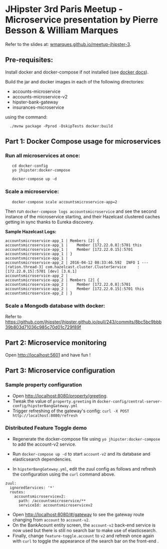 # JHipster 3rd Paris Meetup - Microservice presentation by Pierre Besson & William Marques

Refer to the slides at: [wmarques.github.io/meetup-jhipster-3](http://wmarques.github.io/meetup-jhipster-3).

## Pre-requisites:

Install docker and docker-compose if not installed (see [docker docs](https://docs.docker.com/)).

Build the jar and docker images in each of the following directories:
- accounts-microservice
- accounts-microservice-v2
- hipster-bank-gateway
- insurances-microservice

using the command:

      ./mvnw package -Pprod -DskipTests docker:build

## Part 1: Docker Compose usage for microservices

### Run all microservices at once:

```
   cd docker-config
   yo jhipster:docker-compose

   docker-compose up -d
```
### Scale a microservice:
```
   docker-compose scale accountsmicroservice-app=2
```
Then run `docker-compose logs accountsmicroservice` and see the second instance of the microservice starting, and their Hazelcast clustered caches getting in sync thanks to Eureka discovery.

**Sample Hazelcast Logs:**
```
accountsmicroservice-app_1 | Members [2] {
accountsmicroservice-app_1 | 	Member [172.22.0.8]:5701 this
accountsmicroservice-app_1 | 	Member [172.22.0.15]:5701
accountsmicroservice-app_1 | }
accountsmicroservice-app_1 | 
accountsmicroservice-app_2 | 2016-04-12 08:33:46.592  INFO 1 --- [ration.thread-3] com.hazelcast.cluster.ClusterService     : [172.22.0.15]:5701 [dev] [3.6.1] 
accountsmicroservice-app_2 | 
accountsmicroservice-app_2 | Members [2] {
accountsmicroservice-app_2 | 	Member [172.22.0.8]:5701
accountsmicroservice-app_2 | 	Member [172.22.0.15]:5701 this
accountsmicroservice-app_2 | }
```

### Scale a Mongodb database with docker:

Refer to https://github.com/jhipster/jhipster.github.io/pull/243/commits/8bc5bc9bbb39b803d71036c985c70d01c729f89f

## Part 2: Microservice monitoring

Open [http://localhost:5601](http://localhost:5601) and have fun !

## Part 3: Microservice configuration

### Sample property configuration

* Open [http://localhost:8080/property/greeting](http://localhost:8080/property/greeting).
* Tweak the value of `property.greeting` in `docker-config/central-server-config/hipsterBangGateway.yml`
* Trigger refreshing of the gateway's config: `curl -X POST http://localhost:8080/refresh`

### Distributed Feature Toggle demo

* Regenerate the docker-compose file using `yo jhipster:docker-compose` to add the account-v2 service.
* Run `docker-compose up -d` to start `account-v2` and its database and elasticsearch dependencies.

* In `hipsterBangGateway.yml`, edit the zuul config as follows and refresh the configuration using the `curl` command above.

```
zuul:
  ignoredServices: '*'
  routes:
    accountsmicroservicev2:
      path: /accountsmicroservice/**
      serviceId: accountsmicroservicev2
```

* Open [http://localhost:8080/#/gateway](http://localhost:8080/#/gateway) to see the gateway route changing from `account` to `account-v2`.
* On the BankAcount entity screen, the `account-v2` back-end service is now used but there is still no search bar to make use of elasticsearch.
* Finally, change `feature-toggle.account` to `v2` and refresh once again with `curl` to toggle the appearance of the search bar on the front-end .
